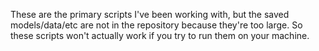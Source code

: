 These are the primary scripts I've been working with, but the saved models/data/etc are not in the repository because they're too large. So these scripts won't actually work if you try to run them on your machine.
